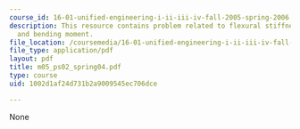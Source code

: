 ```yaml
---
course_id: 16-01-unified-engineering-i-ii-iii-iv-fall-2005-spring-2006
description: This resource contains problem related to flexural stiffness, deflection
  and bending moment.
file_location: /coursemedia/16-01-unified-engineering-i-ii-iii-iv-fall-2005-spring-2006/1002d1af24d731b2a9009545ec706dce_m05_ps02_spring04.pdf
file_type: application/pdf
layout: pdf
title: m05_ps02_spring04.pdf
type: course
uid: 1002d1af24d731b2a9009545ec706dce

---
```

None